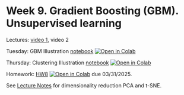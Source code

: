 # Week 9. Gradient Boosting (GBM). Unsupervised learning

Lectures: [video 1](https://youtu.be/-Fb1ThSE5gs), video 2

Tuesday: GBM Illustration [notebook](./ML15.ipynb) [![Open in Colab](https://colab.research.google.com/assets/colab-badge.svg)](https://colab.research.google.com/github/anton-selitskiy/RIT_ML/blob/main/2025_spring/Week09_GBM/ML15.ipynb)

Thursday: Clustering Illustration [notebook](./ML16.ipynb) [![Open in Colab](https://colab.research.google.com/assets/colab-badge.svg)](https://colab.research.google.com/github/anton-selitskiy/RIT_ML/blob/main/2025_spring/Week09_GBM/ML16.ipynb)

Homework: [HW8](./HW8.ipynb) [![Open in Colab](https://colab.research.google.com/assets/colab-badge.svg)](https://colab.research.google.com/github/anton-selitskiy/RIT_ML/blob/main/2025_spring/Week09_GBM/HW8.ipynb) due 03/31/2025.

See [Lecture Notes](https://github.com/anton-selitskiy/RIT_ML/blob/main/CSCI335_Lecture_Notes.pdf) for dimensionality reduction PCA and t-SNE.
